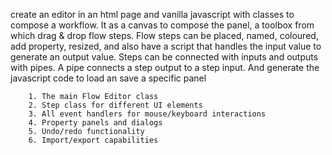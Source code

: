 create an editor in an html page and vanilla javascript with classes to compose a workflow. It as a canvas to compose the panel, a toolbox from which drag & drop flow steps. Flow steps can be placed, named, coloured, add property, resized, and also have a script that handles the input value to generate an output value. Steps can be connected with inputs and outputs with pipes. A pipe connects a step output to a step input.  And generate the javascript code to load an save a specific panel

        1. The main Flow Editor class
        2. Step class for different UI elements 
        3. All event handlers for mouse/keyboard interactions
        4. Property panels and dialogs
        5. Undo/redo functionality
        6. Import/export capabilities

